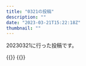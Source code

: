```yaml
---
title: "0321の投稿"
description: ""
date: "2023-03-21T15:22:18Z"
thumbnail: ""
---
```

20230321に行った投稿です。
<!--more-->
{{<othersns text="責めるのはあまり好きじゃないけど、他の面子の活躍に比べて活躍できてないなら責められるのは仕方ないかなあ" url="https://qunagi.qunagi.net/notice/ATpFzI2g9QneCTgbvU" screenname="jme/k.h" date="2023-03-21T02:03:08.000Z">}}
{{<othersns text="4円課金<br/>なんか中国あたりからのアクセス<br/>FWである程度蹴ってるんだけどな" url="https://qunagi.qunagi.net/notice/ATpCtGMBCm3tNBF4M4" screenname="jme/k.h" date="2023-03-21T01:28:26.000Z">}}
